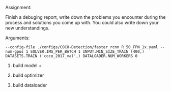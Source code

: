 
Assignment:

Finish a debuging report, write down the problems you encounter during the
process and solutions you come up with. You could also write down your new 
understandings.

Arguments:
```
--config-file ./configs/COCO-Detection/faster_rcnn_R_50_FPN_1x.yaml --num-gpus 1 SOLVER.IMS_PER_BATCH 1 INPUT.MIN_SIZE_TRAIN (400,) DATASETS.TRAIN ('coco_2017_val',) DATALOADER.NUM_WORKERS 0
```


1. build model
    + 
2. build optimizer

3. build dataloader



